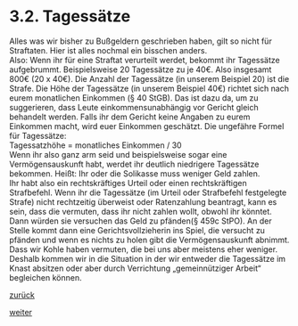 # 3.2. Tagessätze

<!-- 3.2.-Tagessätze.png -->
  
Alles was wir bisher zu Bußgeldern geschrieben haben, gilt so nicht für Straftaten. Hier ist alles nochmal ein bisschen anders.  
Also: Wenn ihr für eine Straftat verurteilt werdet, bekommt ihr Tagessätze aufgebrummt. Beispielsweise 20 Tagessätze zu je 40€. Also insgesamt 800€ (20 x 40€). Die Anzahl der Tagessätze (in unserem Beispiel 20) ist die Strafe. Die Höhe der Tagessätze (in unserem Beispiel 40€) richtet sich nach eurem monatlichen Einkommen (§ 40 StGB). Das ist dazu da, um zu suggerieren, dass Leute einkommensunabhängig vor Gericht gleich behandelt werden. Falls ihr dem Gericht keine Angaben zu eurem Einkommen macht, wird euer Einkommen geschätzt. Die ungefähre Formel für Tagessätze:  
Tagessatzhöhe = monatliches Einkommen / 30  
Wenn ihr also ganz arm seid und beispielsweise sogar eine Vermögensauskunft habt, werdet ihr deutlich niedrigere Tagessätze bekommen. Heißt: Ihr oder die Solikasse muss weniger Geld zahlen.  
Ihr habt also ein rechtskräftiges Urteil oder einen rechtskräftigen Strafbefehl. Wenn ihr die Tagessätze (im Urteil oder Strafbefehl festgelegte Strafe) nicht rechtzeitig überweist oder Ratenzahlung beantragt, kann es sein, dass die vermuten, dass ihr nicht zahlen wollt, obwohl ihr könntet. Dann würden sie versuchen das Geld zu pfänden(§ 459c StPO). An der Stelle kommt dann eine Gerichtsvollzieherin ins Spiel, die versucht zu pfänden und wenn es nichts zu holen gibt die Vermögensauskunft abnimmt.  
Dass wir Kohle haben vermuten, die bei uns aber meistens eher weniger. Deshalb kommen wir in die Situation in der wir entweder die Tagessätze im Knast absitzen oder aber durch Verrichtung „gemeinnütziger Arbeit“ begleichen können.

[zurück](3-1-2-erzwingungshaft-2.md)

[weiter](3-2-1-tagessaetze-abarbeiten-2.md)
